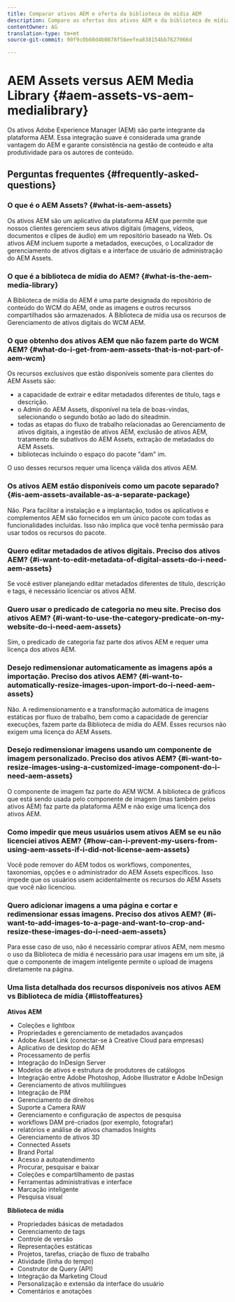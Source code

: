 ```yaml
---
title: Comparar ativos AEM e oferta da biblioteca de mídia AEM
description: Compare as ofertas dos ativos AEM e da biblioteca de mídia do AEM e conheça as diferenças.
contentOwner: AG
translation-type: tm+mt
source-git-commit: 90f9c0b60d4b0878f56eefea838154bb7627066d

---
```



# AEM Assets versus AEM Media Library {#aem-assets-vs-aem-medialibrary}

Os ativos Adobe Experience Manager (AEM) são parte integrante da plataforma AEM. Essa integração suave é considerada uma grande vantagem do AEM e garante consistência na gestão de conteúdo e alta produtividade para os autores de conteúdo.

## Perguntas frequentes {#frequently-asked-questions}

### O que é o AEM Assets? {#what-is-aem-assets}

Os ativos AEM são um aplicativo da plataforma AEM que permite que nossos clientes gerenciem seus ativos digitais (imagens, vídeos, documentos e clipes de áudio) em um repositório baseado na Web. Os ativos AEM incluem suporte a metadados, execuções, o Localizador de gerenciamento de ativos digitais e a interface de usuário de administração do AEM Assets.

### O que é a biblioteca de mídia do AEM? {#what-is-the-aem-media-library}

A Biblioteca de mídia do AEM é uma parte designada do repositório de conteúdo do WCM do AEM, onde as imagens e outros recursos compartilhados são armazenados. A Biblioteca de mídia usa os recursos de Gerenciamento de ativos digitais do WCM AEM.

### O que obtenho dos ativos AEM que não fazem parte do WCM AEM? {#what-do-i-get-from-aem-assets-that-is-not-part-of-aem-wcm}

Os recursos exclusivos que estão disponíveis somente para clientes do AEM Assets são:

* a capacidade de extrair e editar metadados diferentes de título, tags e descrição.
* o Admin do AEM Assets, disponível na tela de boas-vindas, selecionando o segundo botão ao lado do siteadmin.
* todas as etapas do fluxo de trabalho relacionadas ao Gerenciamento de ativos digitais, a ingestão de ativos AEM, exclusão de ativos AEM, tratamento de subativos do AEM Assets, extração de metadados do AEM Assets.
* bibliotecas incluindo o espaço do pacote &quot;dam&quot; im.

O uso desses recursos requer uma licença válida dos ativos AEM.

### Os ativos AEM estão disponíveis como um pacote separado? {#is-aem-assets-available-as-a-separate-package}

Não. Para facilitar a instalação e a implantação, todos os aplicativos e complementos AEM são fornecidos em um único pacote com todas as funcionalidades incluídas. Isso não implica que você tenha permissão para usar todos os recursos do pacote.

### Quero editar metadados de ativos digitais. Preciso dos ativos AEM? {#i-want-to-edit-metadata-of-digital-assets-do-i-need-aem-assets}

Se você estiver planejando editar metadados diferentes de título, descrição e tags, é necessário licenciar os ativos AEM.

### Quero usar o predicado de categoria no meu site. Preciso dos ativos AEM? {#i-want-to-use-the-category-predicate-on-my-website-do-i-need-aem-assets}

Sim, o predicado de categoria faz parte dos ativos AEM e requer uma licença dos ativos AEM.

### Desejo redimensionar automaticamente as imagens após a importação. Preciso dos ativos AEM? {#i-want-to-automatically-resize-images-upon-import-do-i-need-aem-assets}

Não. A redimensionamento e a transformação automática de imagens estáticas por fluxo de trabalho, bem como a capacidade de gerenciar execuções, fazem parte da Biblioteca de mídia do AEM. Esses recursos não exigem uma licença do AEM Assets.

### Desejo redimensionar imagens usando um componente de imagem personalizado. Preciso dos ativos AEM? {#i-want-to-resize-images-using-a-customized-image-component-do-i-need-aem-assets}

O componente de imagem faz parte do AEM WCM. A biblioteca de gráficos que está sendo usada pelo componente de imagem (mas também pelos ativos AEM) faz parte da plataforma AEM e não exige uma licença dos ativos AEM.

### Como impedir que meus usuários usem ativos AEM se eu não licenciei ativos AEM? {#how-can-i-prevent-my-users-from-using-aem-assets-if-i-did-not-license-aem-assets}

Você pode remover do AEM todos os workflows, componentes, taxonomias, opções e o administrador do AEM Assets específicos. Isso impede que os usuários usem acidentalmente os recursos do AEM Assets que você não licenciou.

### Quero adicionar imagens a uma página e cortar e redimensionar essas imagens. Preciso dos ativos AEM? {#i-want-to-add-images-to-a-page-and-want-to-crop-and-resize-these-images-do-i-need-aem-assets}

Para esse caso de uso, não é necessário comprar ativos AEM, nem mesmo o uso da Biblioteca de mídia é necessário para usar imagens em um site, já que o componente de imagem inteligente permite o upload de imagens diretamente na página.

### Uma lista detalhada dos recursos disponíveis nos ativos AEM vs Biblioteca de mídia {#listoffeatures}

**Ativos AEM**

* Coleções e lightbox
* Propriedades e gerenciamento de metadados avançados
* Adobe Asset Link (conectar-se à Creative Cloud para empresas)
* Aplicativo de desktop do AEM
* Processamento de perfis
* Integração do InDesign Server
* Modelos de ativos e estrutura de produtores de catálogos
* Integração entre Adobe Photoshop, Adobe Illustrator e Adobe InDesign
* Gerenciamento de ativos multilíngues
* Integração de PIM
* Gerenciamento de direitos
* Suporte a Camera RAW
* Gerenciamento e configuração de aspectos de pesquisa
* workflows DAM pré-criados (por exemplo, fotografar)
* relatórios e análise de ativos chamados Insights
* Gerenciamento de ativos 3D
* Connected Assets
* Brand Portal
* Acesso a autoatendimento
* Procurar, pesquisar e baixar
* Coleções e compartilhamento de pastas
* Ferramentas administrativas e interface
* Marcação inteligente
* Pesquisa visual

**Biblioteca de mídia**

* Propriedades básicas de metadados
* Gerenciamento de tags
* Controle de versão
* Representações estáticas
* Projetos, tarefas, criação de fluxo de trabalho
* Atividade (linha do tempo)
* Construtor de Query (API)
* Integração da Marketing Cloud
* Personalização e extensão da interface do usuário
* Comentários e anotações
